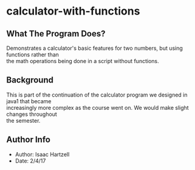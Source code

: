 # calculator-with-functions

## What The Program Does?
Demonstrates a calculator's basic features for two numbers, but using functions rather than\
the math operations being done in a script without functions.

## Background
This is part of the continuation of the calculator program we designed in java1 that became\
increasingly more complex as the course went on. We would make slight changes throughout\
the semester.

## Author Info
- Author: Isaac Hartzell
- Date: 2/4/17
